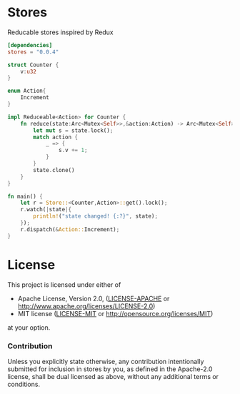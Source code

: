 # Stores

Reducable stores inspired by Redux

```toml
[dependencies]
stores = "0.0.4"
```

```rust
struct Counter {
    v:u32
}

enum Action{
    Increment
}

impl Reduceable<Action> for Counter {
    fn reduce(state:Arc<Mutex<Self>>,&action:Action) -> Arc<Mutex<Self>>{
        let mut s = state.lock();
        match action {
            _ => {
                s.v += 1;
            }
        }
        state.clone()
    }
}

fn main() {
    let r = Store::<Counter,Action>::get().lock();
    r.watch(|state|{
        println!("state changed! {:?}", state);
    });
    r.dispatch(&Action::Increment);
}
```

# License

This project is licensed under either of

 * Apache License, Version 2.0, ([LICENSE-APACHE](LICENSE-APACHE) or
   http://www.apache.org/licenses/LICENSE-2.0)
 * MIT license ([LICENSE-MIT](LICENSE-MIT) or
   http://opensource.org/licenses/MIT)

at your option.

### Contribution

Unless you explicitly state otherwise, any contribution intentionally submitted
for inclusion in stores by you, as defined in the Apache-2.0 license, shall be
dual licensed as above, without any additional terms or conditions.
